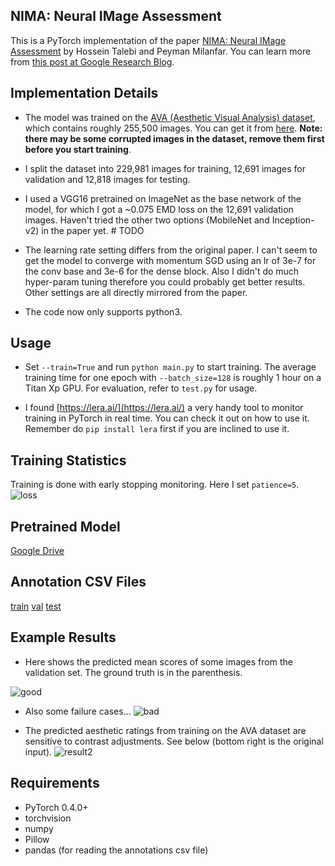 ## NIMA: Neural IMage Assessment

This is a PyTorch implementation of the paper [NIMA: Neural IMage Assessment](https://arxiv.org/abs/1709.05424) by Hossein Talebi and Peyman Milanfar. You can learn more from [this post at Google Research Blog](https://research.googleblog.com/2017/12/introducing-nima-neural-image-assessment.html).

## Implementation Details

+ The model was trained on the [AVA (Aesthetic Visual Analysis) dataset](http://refbase.cvc.uab.es/files/MMP2012a.pdf), which contains roughly 255,500 images. You can get it from [here](https://github.com/mtobeiyf/ava_downloader). **Note: there may be some corrupted images in the dataset, remove them first before you start training**.

+ I split the dataset into 229,981 images for training, 12,691 images for validation and 12,818 images for testing.

+ I used a VGG16 pretrained on ImageNet as the base network of the model, for which I got a ~0.075 EMD loss on the 12,691 validation images. Haven't tried the other two options (MobileNet and Inception-v2) in the paper yet. # TODO

+ The learning rate setting differs from the original paper. I can't seem to get the model to converge with momentum SGD using an lr of 3e-7 for the conv base and 3e-6 for the dense block. Also I didn't do much hyper-param tuning therefore you could probably get better results. Other settings are all directly mirrored from the paper.

+ The code now only supports python3.

## Usage

+ Set ```--train=True``` and run ```python main.py``` to start training. The average training time for one epoch with ```--batch_size=128``` is roughly 1 hour on a Titan Xp GPU. For evaluation, refer to ```test.py``` for usage.

+ I found [https://lera.ai/](https://lera.ai/) a very handy tool to monitor training in PyTorch in real time. You can check it out on how to use it. Remember do ```pip install lera``` first if you are inclined to use it.

## Training Statistics

Training is done with early stopping monitoring. Here I set ```patience=5```.
![loss](https://ibb.co/Zhw1Nhs)

## Pretrained Model
[Google Drive](https://drive.google.com/file/d/1zRU3HhQDyv6KEPK1zBJS0vAWbNo7xRxS/view?usp=sharing)

## Annotation CSV Files
[train](https://drive.google.com/file/d/1w313GtuqEBp0qqavdKSYHst-AAbQSTmq/view?usp=sharing) [val](https://drive.google.com/file/d/1GsrkIdn7Jcg--2y3iuuDqvEpc_6oV36w/view?usp=sharing) [test](https://drive.google.com/file/d/17yvYHOc3CMq-04ZDri7BieXqwh2H633c/view?usp=sharing)

## Example Results

+ Here shows the predicted mean scores of some images from the validation set. The ground truth is in the parenthesis.

![good](https://i.ibb.co/NT5CSqh/good-min.png)

+ Also some failure cases...
![bad](https://i.ibb.co/rk5kYjc/bad-min.png)

+ The predicted aesthetic ratings from training on the AVA dataset are sensitive to contrast adjustments. See below (bottom right is the original input).
![result2](https://image.ibb.co/i3zxwz/result_comp.jpg)

## Requirements

+ PyTorch 0.4.0+
+ torchvision
+ numpy
+ Pillow
+ pandas (for reading the annotations csv file)
